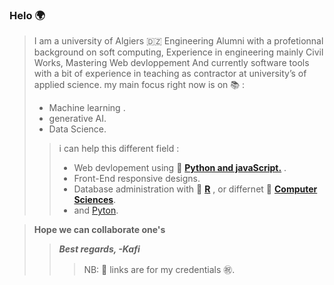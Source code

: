 ### Helo 🌍

>I am a university of Algiers 🇩🇿  Engineering  Alumni with a profetionnal background on soft computing,
Experience in engineering mainly Civil Works, Mastering Web devloppement And currently software tools with a bit of experience in teaching as contractor at university’s of applied science.
my main focus right now is on 📚 :
>- Machine learning .
>- generative AI.
>- Data Science. 
>>i can help this different field  :
>>- Web devlopement using 🔗 [**Python and javaScript.**](https://credentials.edx.org/credentials/7ca9badd84c344d593af5aeb759ad5c4/) . 
>>- Front-End responsive designs.
>>- Database administration with 🔗 [**R**](https://courses.edx.org/certificates/4217a624e961448f83b408477323da42) , or differnet 🔗 [**Computer Sciences**](https://certificates.cs50.io/a8536a9a-99ea-40c9-a7d7-b9d18b188446.pdf?size=letter). 
>>- and [Pyton](https://www.python.org/).
  
>**Hope we can collaborate one's** 
>>***Best regards, -Kafi***
>>>NB: 🔗 links are for my credentials ㊗️. 

